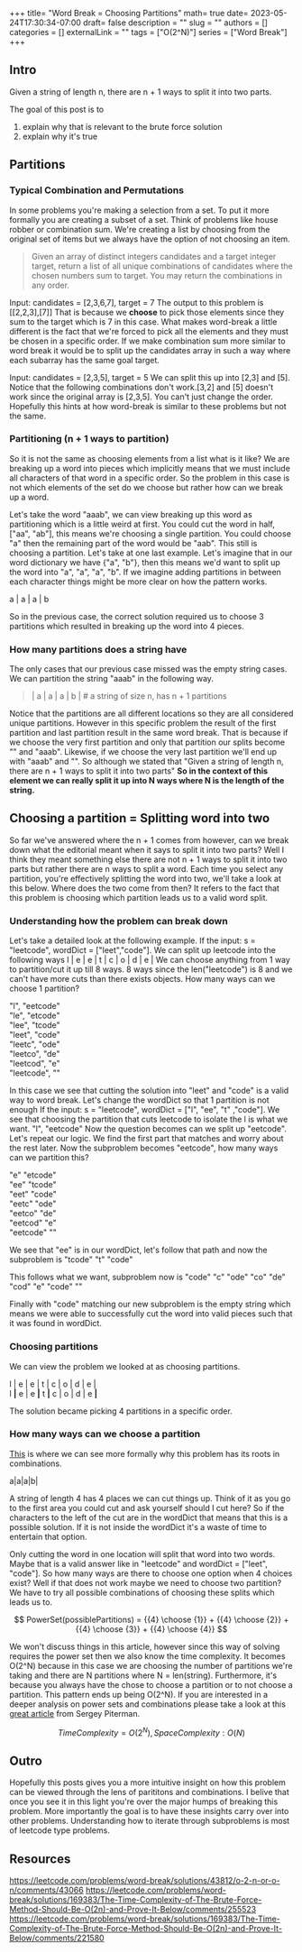 +++ 
title= "Word Break = Choosing Partitions"
math= true
date= 2023-05-24T17:30:34-07:00
draft= false
description = ""
slug = ""
authors = []
categories = []
externalLink = ""
tags = ["O(2^N)"]
series = ["Word Break"]
+++

## Intro
Given a string of length n, there are n + 1 ways to split it into two parts.

The goal of this post is to 
1. explain why that is relevant to the brute force solution
2. explain why it's true

## Partitions
### Typical Combination and Permutations
In some problems you're making a selection from a set. To put it more formally you are creating a subset of a set. Think of problems like house robber or combination sum.
We're creating a list by choosing from the original set of items but we always have the option of not choosing an item.

> Given an array of distinct integers candidates and a target integer target, return a list of all unique combinations of candidates where the chosen numbers sum to target. You may return the combinations in any order.

Input: candidates = [2,3,6,7], target = 7
The output to this problem is [[2,2,3],[7]]
That is because we **choose** to pick those elements since they sum to the target which is 7 in this case. What makes word-break a little different is
the fact that we're forced to pick all the elements and they must be chosen in a specific order. If we make combination sum more similar to word break
it would be to split up the candidates array in such a way where each subarray has the same goal target.

Input: candidates = [2,3,5], target = 5
We can split this up into [2,3] and [5]. Notice that the following combinations don't work.[3,2] and [5] doesn't work since the original array is [2,3,5]. You can't just change the order. Hopefully this 
hints at how word-break is similar to these problems but not the same.


### Partitioning (n + 1 ways to partition)
So it is not the same as choosing elements from a list what is it like?
We are breaking up a word into pieces which implicitly means that we must include all characters of 
that word in a specific order. So the problem in this case is not which elements of the set do we choose but rather how can we break up a word.

Let's take the word "aaab", we can view breaking up this word as partitioning which is a little weird at first. 
You could cut the word in half, ["aa", "ab"], this means we're choosing a single partition. 
You could choose "a" then the remaining part of the word would be "aab". This still is choosing a partition.
Let's take at one last example. Let's imagine that in our word dictionary we have {"a", "b"}, then this means 
we'd want to split up the word into "a", "a", "a", "b". 
If we imagine adding partitions in between each character things might be more clear on how the pattern works.

a | a | a | b

So in the previous case, the correct solution required us to choose 3 partitions which resulted in breaking up
the word into 4 pieces.

### How many partitions does a string have
The only cases that our previous case missed was the empty string cases. We can partition the string "aaab" in the following way.
> | a | a | a | b | # a string of size n, has n + 1 partitions

Notice that the partitions are all different locations so they are all considered unique partitions. However in this specific problem
the result of the first partition and last partition result in the same word break. That is because if we choose the very first partition and 
only that partition our splits become "" and "aaab". Likewise, if we choose the very last partition we'll end up with "aaab" and "". 
So although we stated that "Given a string of length n, there are n + 1 ways to split it into two parts"
**So in the context of this element we can really split it up into N ways where N is the length of the string.**

## Choosing a partition = Splitting word into two
So far we've answered where the n + 1 comes from however, can we break down what the editorial meant when it says to split it into two parts? 
Well I think they meant something else there are not n + 1 ways to split it into two parts but rather there are n ways to split a word.
Each time you select any partition, you're effectively splitting the word into two, we'll take a look at this below. 
Where does the two come from then? It refers to the fact that this problem is choosing which partition leads us to a valid word split.

### Understanding how the problem can break down
Let's take a detailed look at the following example.
If the input: s = "leetcode", wordDict = ["leet","code"].
We can split up leetcode into the following ways
l | e | e | t | c | o | d | e |
We can choose anything from 1 way to partition/cut it up till 8 ways. 8 ways since the len("leetcode") is 8 and we can't have 
more cuts than there exists objects.
How many ways can we choose 1 partition?

"l", "eetcode"\
"le", "etcode"\
"lee", "tcode"\
"leet", "code"\
"leetc", "ode"\
"leetco", "de"\
"leetcod", "e"\
"leetcode", ""

In this case we see that cutting the solution into "leet" and "code" is a valid way to word break. Let's change the wordDict 
so that 1 partition is not enough
If the input: s = "leetcode", wordDict = ["l", "ee", "t" ,"code"].
We see that choosing the partition that cuts leetcode to isolate the l is what we want.
"l", "eetcode"
Now the question becomes can we split up "eetcode". Let's repeat our logic. We find the first part that matches and worry about the rest later.
Now the subproblem becomes "eetcode", how many ways can we partition this?

"e" "etcode"\
"ee" "tcode"\
"eet" "code"\
"eetc" "ode"\
"eetco" "de"\
"eetcod" "e"\
"eetcode" ""

We see that "ee" is in our wordDict, let's follow that path and now the subproblem is "tcode"
"t" "code"

This follows what we want, subproblem now is "code"
"c" "ode"
"co" "de"
"cod" "e"
"code" ""

Finally with "code" matching our new subproblem is the empty string which means we were able to successfully cut the word into 
valid pieces such that it was found in wordDict.

### Choosing partitions
We can view the problem we looked at as choosing partitions.

l | e | e | t | c | o | d | e |\
l **|** e | e **|** t **|** c | o | d | e **|**

The solution became picking 4 partitions in a specific order.


### How many ways can we choose a partition
[This](https://leetcode.com/problems/word-break/solutions/43812/o-2-n-or-o-n/comments/43066) is where we can see more formally why this problem has its roots in combinations.

a|a|a|b|

A string of length 4 has 4 places we can cut things up. 
Think of it as you go to the first area you could cut and ask yourself should I cut here? So if the characters to the left of the cut 
are in the wordDict that means that this is a possible solution. If it is not inside the wordDict it's a waste of time to entertain that option.

Only cutting the word in one location will split that word into two words. Maybe that is a valid answer like in "leetcode" and wordDict = ["leet", "code"]. 
So how many ways are there to choose one option when 4 choices exist? Well if that does not work maybe we need to choose two partition? 
We have to try all possible combinations of choosing these splits which leads us to.

$$ PowerSet(possiblePartitions) = {{4} \choose {1}} + {{4} \choose {2}} + {{4} \choose {3}} + {{4} \choose {4}} $$

We won't discuss things in this article, however since this way of solving requires the power set then we also know the time complexity. It becomes O(2^N) because in this case we are choosing the number of partitions we're taking and there are N partitions where N = len(string). Furthermore, it's because you always have the chose to choose a partition or to not choose a partition. This pattern ends up being O(2^N). If you are interested in a deeper analysis on power sets and combinations please take a look at this [great article](https://medium.com/outco/how-to-solve-power-set-c8ef7d1382ee) from Sergey Piterman. 

$$ Time Complexity = O(2^N), Space Complexity: O(N) $$

## Outro
Hopefully this posts gives you a more intuitive insight on how this problem can be viewed through the lens of parititons and combinations. I belive that once you see it in this light
you're over the major humps of breaking this problem. More importantly the goal is to have these 
insights carry over into other problems. Understanding how to iterate through subproblems is most of leetcode type problems.

## Resources
https://leetcode.com/problems/word-break/solutions/43812/o-2-n-or-o-n/comments/43066
https://leetcode.com/problems/word-break/solutions/169383/The-Time-Complexity-of-The-Brute-Force-Method-Should-Be-O(2n)-and-Prove-It-Below/comments/255523
https://leetcode.com/problems/word-break/solutions/169383/The-Time-Complexity-of-The-Brute-Force-Method-Should-Be-O(2n)-and-Prove-It-Below/comments/221580

